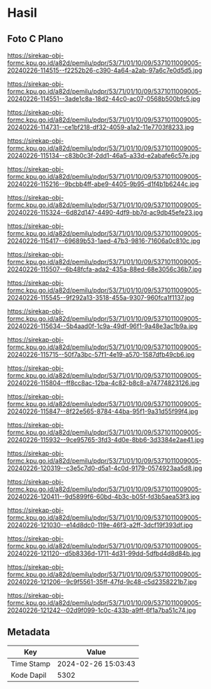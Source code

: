 # Hasil

## Foto C Plano

https://sirekap-obj-formc.kpu.go.id/a82d/pemilu/pdpr/53/71/01/10/09/5371011009005-20240226-114515--f2252b26-c390-4a64-a2ab-97a6c7e0d5d5.jpg

https://sirekap-obj-formc.kpu.go.id/a82d/pemilu/pdpr/53/71/01/10/09/5371011009005-20240226-114551--3ade1c8a-18d2-44c0-ac07-0568b500bfc5.jpg

https://sirekap-obj-formc.kpu.go.id/a82d/pemilu/pdpr/53/71/01/10/09/5371011009005-20240226-114731--ce1bf218-df32-4059-a1a2-11e7703f8233.jpg

https://sirekap-obj-formc.kpu.go.id/a82d/pemilu/pdpr/53/71/01/10/09/5371011009005-20240226-115134--c83b0c3f-2dd1-46a5-a33d-e2abafe6c57e.jpg

https://sirekap-obj-formc.kpu.go.id/a82d/pemilu/pdpr/53/71/01/10/09/5371011009005-20240226-115216--9bcbb4ff-abe9-4405-9b95-d1f4b1b6244c.jpg

https://sirekap-obj-formc.kpu.go.id/a82d/pemilu/pdpr/53/71/01/10/09/5371011009005-20240226-115324--6d82d147-4490-4df9-bb7d-ac9db45efe23.jpg

https://sirekap-obj-formc.kpu.go.id/a82d/pemilu/pdpr/53/71/01/10/09/5371011009005-20240226-115417--69689b53-1aed-47b3-9816-71606a0c810c.jpg

https://sirekap-obj-formc.kpu.go.id/a82d/pemilu/pdpr/53/71/01/10/09/5371011009005-20240226-115507--6b48fcfa-ada2-435a-88ed-68e3056c36b7.jpg

https://sirekap-obj-formc.kpu.go.id/a82d/pemilu/pdpr/53/71/01/10/09/5371011009005-20240226-115545--9f292a13-3518-455a-9307-960fca1f1137.jpg

https://sirekap-obj-formc.kpu.go.id/a82d/pemilu/pdpr/53/71/01/10/09/5371011009005-20240226-115634--5b4aad0f-1c9a-49df-96f1-9a48e3ac1b9a.jpg

https://sirekap-obj-formc.kpu.go.id/a82d/pemilu/pdpr/53/71/01/10/09/5371011009005-20240226-115715--50f7a3bc-57f1-4e19-a570-1587dfb49cb6.jpg

https://sirekap-obj-formc.kpu.go.id/a82d/pemilu/pdpr/53/71/01/10/09/5371011009005-20240226-115804--ff8cc8ac-12ba-4c82-b8c8-a74774823126.jpg

https://sirekap-obj-formc.kpu.go.id/a82d/pemilu/pdpr/53/71/01/10/09/5371011009005-20240226-115847--8f22e565-8784-44ba-95f1-9a31d55f99f4.jpg

https://sirekap-obj-formc.kpu.go.id/a82d/pemilu/pdpr/53/71/01/10/09/5371011009005-20240226-115932--9ce95765-3fd3-4d0e-8bb6-3d3384e2ae41.jpg

https://sirekap-obj-formc.kpu.go.id/a82d/pemilu/pdpr/53/71/01/10/09/5371011009005-20240226-120319--c3e5c7d0-d5a1-4c0d-9179-0574923aa5d8.jpg

https://sirekap-obj-formc.kpu.go.id/a82d/pemilu/pdpr/53/71/01/10/09/5371011009005-20240226-120411--9d5899f6-60bd-4b3c-b05f-fd3b5aea53f3.jpg

https://sirekap-obj-formc.kpu.go.id/a82d/pemilu/pdpr/53/71/01/10/09/5371011009005-20240226-121030--e14d8dc0-119e-46f3-a2ff-3dcf19f393df.jpg

https://sirekap-obj-formc.kpu.go.id/a82d/pemilu/pdpr/53/71/01/10/09/5371011009005-20240226-121120--d5b8336d-1711-4d31-99dd-5dfbd4d8d84b.jpg

https://sirekap-obj-formc.kpu.go.id/a82d/pemilu/pdpr/53/71/01/10/09/5371011009005-20240226-121206--9c9f5561-35ff-47fd-9c48-c5d2358221b7.jpg

https://sirekap-obj-formc.kpu.go.id/a82d/pemilu/pdpr/53/71/01/10/09/5371011009005-20240226-121242--02d9f099-1c0c-433b-a9ff-6f1a7ba51c74.jpg


## Metadata

| Key        | Value               |
| ---------- | ------------------- |
| Time Stamp | 2024-02-26 15:03:43 |
| Kode Dapil | 5302                |



